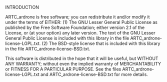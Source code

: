 INTRODUCTION

  ARTC_ardrone is free software; you can redistribute it and/or
  modify it under the terms of EITHER:
   (1) The GNU Lesser General Public License as published by the Free
       Software Foundation; either version 2.1 of the License, or (at
       your option) any later version. The text of the GNU Lesser
       General Public License is included with this library in the
       file ARTC_ardrone-license-LGPL.txt.
   (2) The BSD-style license that is included with this library in
       the file ARTC_ardrone-license-BSD.txt.

  This software is distributed in the hope that it will be useful,
  but WITHOUT ANY WARRANTY; without even the implied warranty of
  MERCHANTABILITY or FITNESS FOR A PARTICULAR PURPOSE. See the files
  ARTC_ardrone-license-LGPL.txt and ARTC_ardrone-license-BSD.txt for more details.

